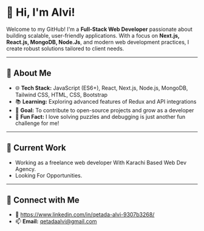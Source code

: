 # 👋 Hi, I'm Alvi!

Welcome to my GitHub! I'm a **Full-Stack Web Developer** passionate about building scalable, user-friendly applications. With a focus on **Next.js, React.js, MongoDB, Node.Js**, and modern web development practices, I create robust solutions tailored to client needs.

---

## 🚀 About Me

- 🌐 **Tech Stack:** JavaScript (ES6+), React, Next.js, Node.js, MongoDB, Tailwind CSS, HTML, CSS, Bootstrap
- 📚 **Learning:** Exploring advanced features of Redux and API integrations
- 🎯 **Goal:** To contribute to open-source projects and grow as a developer
- 🌟 **Fun Fact:** I love solving puzzles and debugging is just another fun challenge for me!

---

## 💼 Current Work
- Working as a freelance web developer With Karachi Based Web Dev Agency.
- Looking For Opportunities.

---

## 🔗 Connect with Me
- 💼 https://www.linkedin.com/in/qetada-alvi-9307b3268/
- 📫 **Email:** qetadaalvi@gmail.com
